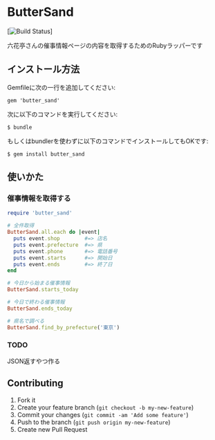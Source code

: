 # ButterSand

[![Build Status](https://secure.travis-ci.org/shunsugai/butter_sand.png)]

六花亭さんの催事情報ページの内容を取得するためのRubyラッパーです

## インストール方法

Gemfileに次の一行を追加してください:

    gem 'butter_sand'

次に以下のコマンドを実行してください:

    $ bundle

もしくはbundlerを使わずに以下のコマンドでインストールしてもOKです:

    $ gem install butter_sand

## 使いかた

### 催事情報を取得する
```ruby
require 'butter_sand'

# 全件取得
ButterSand.all.each do |event|
  puts event.shop        #=> 店名
  puts event.prefecture  #=> 県
  puts event.phone       #=> 電話番号
  puts event.starts      #=> 開始日
  puts event.ends        #=> 終了日
end

# 今日から始まる催事情報
ButterSand.starts_today

# 今日で終わる催事情報
ButterSand.ends_today

# 県名で調べる
ButterSand.find_by_prefecture('東京')
```

### TODO
JSON返すやつ作る

## Contributing

1. Fork it
2. Create your feature branch (`git checkout -b my-new-feature`)
3. Commit your changes (`git commit -am 'Add some feature'`)
4. Push to the branch (`git push origin my-new-feature`)
5. Create new Pull Request
